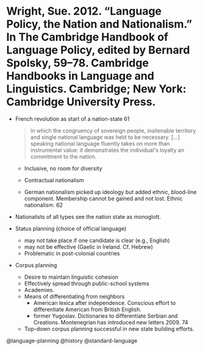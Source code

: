 # Wright, Sue. 2012. “Language Policy, the Nation and Nationalism.” In The Cambridge Handbook of Language Policy, edited by Bernard Spolsky, 59–78. Cambridge Handbooks in Language and Linguistics. Cambridge; New York: Cambridge University Press.

- French revolution as start of a nation-state 61
  
  > in which the congruency of sovereign people, inalienable territory and single national language was held to be necessary. [...] speaking national language fluently takes on more than instrumental value: it demonstrates the individual's loyalty an commitment to the nation.

  - Inclusive, no room for diversity

  - Contractual nationalism

  - German nationalism picked up ideology but added ethnic, blood-line component. Membership cannot be gained and not lost. Ethnic nationalism. 62

- Nationalists of all types see the nation state as monoglott.

- Status planning (choice of official language)
  - may not take place if one candidate is clear (e.g., English)
  - may not be effective (Gaelic in Ireland. Cf. Hebrew)
  - Problematic in post-colonial countries

- Corpus planning
  - Desire to maintain linguistic cohesion
  - Effectively spread through public-school systems
  - Academies.
  - Means of differentiating from neighbors
    - American lexica after independence. Conscious effort to differentiate American from British English.
    - former Yugoslav. Dictionaries to differentiate Serbian and Creations. Montenegrian has introduced new letters 2009. 74
  - Top-down corpus planning successful in new state building efforts.

@language-planning
@history
@standard-language
